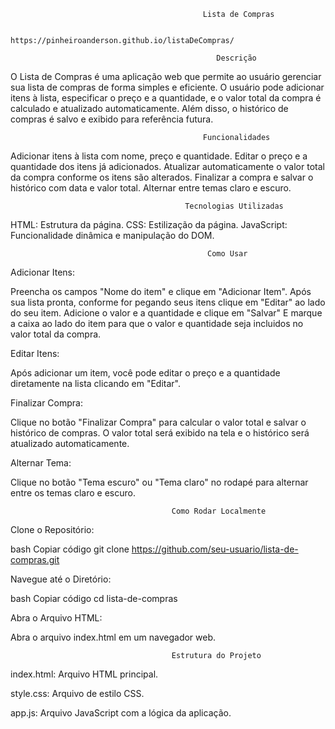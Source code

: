                                                
                                               Lista de Compras

                                  https://pinheiroanderson.github.io/listaDeCompras/

                                                  Descrição
                                                  
O Lista de Compras é uma aplicação web que permite ao usuário gerenciar sua lista de compras de forma simples e eficiente.
O usuário pode adicionar itens à lista, especificar o preço e a quantidade, e o valor total da compra é calculado e atualizado automaticamente.
 Além disso, o histórico de compras é salvo e exibido para referência futura.

                                               Funcionalidades

Adicionar itens à lista com nome, preço e quantidade.
Editar o preço e a quantidade dos itens já adicionados.
Atualizar automaticamente o valor total da compra conforme os itens são alterados.
Finalizar a compra e salvar o histórico com data e valor total.
Alternar entre temas claro e escuro.

                                           Tecnologias Utilizadas

HTML: Estrutura da página.
CSS: Estilização da página.
JavaScript: Funcionalidade dinâmica e manipulação do DOM.

                                                Como Usar

Adicionar Itens:

Preencha os campos "Nome do item" e clique em "Adicionar Item".
Após sua lista pronta, conforme for pegando seus itens clique em "Editar" ao lado do seu item.
Adicione o valor e a quantidade e clique em "Salvar" 
E marque a caixa ao lado do item para que o valor e quantidade seja incluidos no valor total da compra.

Editar Itens:

Após adicionar um item, você pode editar o preço e a quantidade diretamente na lista clicando em "Editar".

Finalizar Compra:

Clique no botão "Finalizar Compra" para calcular o valor total e salvar o histórico de compras.
O valor total será exibido na tela e o histórico será atualizado automaticamente.

Alternar Tema:

Clique no botão "Tema escuro" ou "Tema claro" no rodapé para alternar entre os temas claro e escuro.

                                        Como Rodar Localmente

Clone o Repositório:

bash Copiar código git clone https://github.com/seu-usuario/lista-de-compras.git

Navegue até o Diretório:

bash Copiar código cd lista-de-compras

Abra o Arquivo HTML:

Abra o arquivo index.html em um navegador web.

                                        Estrutura do Projeto

index.html: Arquivo HTML principal.

style.css: Arquivo de estilo CSS.

app.js: Arquivo JavaScript com a lógica da aplicação.
